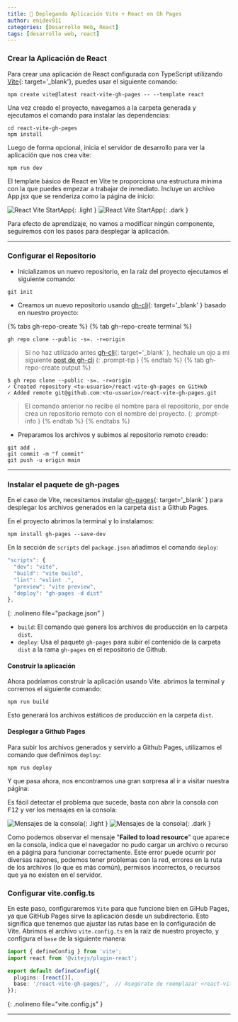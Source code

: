 ```yaml
---
title: 🚀 Deplegando Aplicación Vite + React en Gh Pages
author: enidev911
categories: [Desarrollo Web, React]
tags: [desarrollo web, react]
---
```


### Crear la Aplicación de React

Para crear una aplicación de React configurada con TypeScript utilizando [Vite](https://vite.dev/){: target='_blank'}, puedes usar el siguiente comando:

```terminal
npm create vite@latest react-vite-gh-pages -- --template react
```

Una vez creado el proyecto, navegamos a la carpeta generada y ejecutamos el comando para instalar las dependencias:

```terminal
cd react-vite-gh-pages
npm install
```

Luego de forma opcional, inicia el servidor de desarrollo para ver la aplicación que nos crea vite:

```terminal
npm run dev
```

El template básico de React en Vite te proporciona una estructura mínima con la que puedes empezar a trabajar de inmediato. Incluye un archivo App.jsx que se renderiza como la página de inicio:

![React Vite StartApp](desarrollo-web/vite-react-startapp-light.png){: .light }
![React Vite StartApp](desarrollo-web/vite-react-startapp-dark.png){: .dark }

Para efecto de aprendizaje, no vamos a modificar ningún componente, seguiremos con los pasos para desplegar la aplicación.

---

### Configurar el Repositorio

- Inicializamos un nuevo repositorio, en la raíz del proyecto ejecutamos el siguiente comando:

```terminal
git init
```

- Creamos un nuevo repositorio usando [gh-cli](https://cli.github.com/){: target='_blank' } basado en nuestro proyecto:

{% tabs gh-repo-create %}
{% tab gh-repo-create terminal %}
```terminal
gh repo clone --public -s=. -r=origin
```
> Si no haz utilizado antes [gh-cli](https://cli.github.com/){: target='_blank' }, hechale un ojo a mi siguiente [post de gh-cli](/gh-cli/)
{: .prompt-tip }
{% endtab %}
{% tab gh-repo-create output %}
```terminal
$ gh repo clone --public -s=. -r=origin
✓ Created repository <tu-usuario>/react-vite-gh-pages on GitHub
✓ Added remote git@github.com:<tu-usuario>/react-vite-gh-pages.git
```
> El comando anterior no recibe el nombre para el repositorio, por ende crea un repositorio remoto con el nombre del proyecto.
{: .prompt-info }
{% endtab %}
{% endtabs %}

- Preparamos los archivos y subimos al repositorio remoto creado:

```terminal
git add .
git commit -m "f commit"
git push -u origin main
```

---

### Instalar el paquete de gh-pages

En el caso de Vite, necesitamos instalar [gh-pages](https://www.npmjs.com/package/gh-pages){: target='_blank' } para desplegar los archivos generados en la carpeta `dist` a Github Pages.

En el proyecto abrimos la terminal y lo instalamos:

```terminal
npm install gh-pages --save-dev
```

En la sección de `scripts` del `package.json` añadimos el comando `deploy`:

```js
"scripts": {
  "dev": "vite",
  "build": "vite build",
  "lint": "eslint .",
  "preview": "vite preview",
  "deploy": "gh-pages -d dist"
},
```
{: .nolineno file="package.json" }

- `build`: El comando que genera los archivos de producción en la carpeta `dist`.
- `deploy`: Usa el paquete `gh-pages` para subir el contenido de la carpeta `dist` a la rama `gh-pages` en el repositorio de Github.

#### Construir la aplicación

Ahora podríamos construir la aplicación usando Vite. abrimos la terminal y corremos el siguiente comando:

```terminal
npm run build
```

Esto generará los archivos estáticos de producción en la carpeta `dist`.

#### Desplegar a Github Pages

Para subir los archivos generados y servirlo a Github Pages, utilizamos el comando que definimos `deploy`:

```terminal
npm run deploy
```

Y que pasa ahora, nos encontramos una gran sorpresa al ir a visitar nuestra página:

Es fácil detectar el problema que sucede, basta con abrir la consola con <kbd>F12</kbd> y ver los mensajes en la consola:

![Mensajes de la consola](desarrollo-web/not-found-resource-light.png){: .light }
![Mensajes de la consola](desarrollo-web/not-found-resource-dark.png){: .dark }

Como podemos observar el mensaje "**Failed to load resource**" que aparece en la consola, indica que el navegador no pudo cargar un archivo o recurso en a página para funcionar correctamente. Este error puede ocurrir por diversas razones, podemos tener problemas con la red, errores en la ruta de los archivos (lo que es más común), permisos incorrectos, o recursos que ya no existen en el servidor.

### Configurar vite.config.ts

En este paso, configuraremos `Vite` para que funcione bien en GiHub Pages, ya que GitHub Pages sirve la aplicación desde un subdirectorio. Esto significa que tenemos que ajustar las rutas base en la configuración de Vite. Abrimos el archivo `vite.config.ts` en la raíz de nuestro proyecto, y configura el `base` de la siguiente manera:


```ts
import { defineConfig } from 'vite';
import react from '@vitejs/plugin-react';

export default defineConfig({
  plugins: [react()],
  base: '/react-vite-gh-pages/',  // Asegúrate de reemplazar <react-vite-gh-pages> por el nombre de tu repositorio de GitHub
});
```
{: .nolineno file="vite.config.js" }

---

